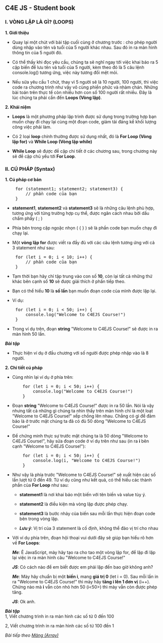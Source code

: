 ## C4E JS - Student book

### I. VÒNG LẶP LÀ GÌ? (LOOPS)
**1. Giới thiệu**

-   Quay lại một chút với bài tập cuối cùng ở chương trước : cho phép người dùng nhập vào tên và tuổi của 5 người khác nhau. Sau đó in ra màn hình thông tin của 5 người đó. 

-   Có thể thấy khi đọc yêu cầu, chúng ta sẽ nghĩ ngay tới việc khai báo ra 5 cặp biến để lưu tên và tuổi của 5 người, kèm theo đó là 5 câu lệnh console.log() tương ứng, việc này tương đối mệt mỏi.

-   Nếu sửa yêu cầu 1 chút, thay vì 5 người sẽ là 10 người, 100 người, thì việc code ra chương trình như vậy vô cùng phiền phức và nhàm chán. Những bài toán trên thực tế còn nhiều hơn con số 100 người rất nhiều. Đây là lúc chúng ta phải cần đến **Loops (Vòng lặp)**.

**2. Khái niệm**

-   **Loops** là một phương pháp lập trình được sử dụng trong trường hợp bạn muốn chạy đi chạy lại cùng một đoạn code, giảm tải đáng kể khối lượng công việc phải làm.

-   Có 2 loại **loop** chính thường được sử dụng nhất, đó là **For Loop (Vòng lặp for)** và **While Loop (Vòng lặp while)**

-   **While Loop** sẽ được đề cập chi tiết ở các chương sau, trong chương này sẽ đề cập chủ yếu tới **For Loop**.

### II. CÚ PHÁP (Syntax)

**1. Cú pháp cơ bản**  

<pre>
    for (statement1; statement2; statement3) {
        // phần code của bạn 
    }
</pre>

-   **statement1**, **statement2** và **statement3** sẽ là những câu lệnh phù hợp, tương ứng với từng trường hợp cụ thể, được ngăn cách nhau bởi dấu chấm phẩy ( ; )

-   Phía bên trong cặp ngoặc nhọn ( { } ) sẽ là phần code bạn muốn chạy đi chạy lại.

-   Một **vòng lặp for** được viết ra đầy đủ với các câu lệnh tương ứng với cả 3 statement như sau:

<pre>
    for (let i = 0; i < 10; i++) {
        // phần code của bạn
    }
</pre>

-   Tạm thời bạn hãy chỉ tập trung vào con số **10**, còn lại tất cả những thứ khác bên cạnh số **10** sẽ được giải thích ở phần tiếp theo.

-   Bạn có thể hiểu **10** là **số lần** bạn muốn đoạn code của mình được lặp lại.

-   Ví dụ:

<pre>
    for (let i = 0; i < 50; i++) {
        console.log("Welcome to C4EJS Course!")
    }
</pre>  
-   Trong ví dụ trên, đoạn **string** "Welcome to C4EJS Course!" sẽ được in ra màn hình 50 lần.

***Bài tập***  
-   Thực hiện ví dụ ở đầu chương với số người được phép nhập vào là 8 người.

**2. Chi tiết cú pháp**  
-   Cùng nhìn lại ví dụ ở phía trên:  
    <pre>
        for (let i = 0; i < 50; i++) {
            console.log("Welcome to C4EJS Course!")
        }
    </pre>

-   Đoạn **string** "Welcome to C4EJS Course!" được in ra 50 lần. Nói là vậy nhưng tất cả những gì chúng ta nhìn thấy trên màn hình chỉ là một loạt "Welcome to C4EJS Course!" xếp chồng lên nhau. Chẳng có gì để đảm bảo là ở trước mặt chúng ta đã có đủ 50 dòng "Welcome to C4EJS Course!"

-   Để chứng minh thực sự trước mặt chúng ta là 50 dòng "Welcome to C4EJS Course!", hãy sửa đoạn code ở ví dụ trên như sau (in ra **i** bên cạnh "Welcome to C4EJS Course!"):  

    <pre>
        for (let i = 0; i < 50; i++) {
            console.log(i, "Welcome to C4EJS Course!")
        }
    </pre>

-   Như vậy là phía trước "Welcome to C4EJS Course!" sẽ xuất hiện các số lần lượt từ 0 đến 49. Từ ví dụ cũng như kết quả, có thể hiểu các thành phần của **For Loop** như sau:  
    -   **statement1** là nơi khai báo một biến với tên biến và value tùy ý.

    -   **statement2** là điều kiện mà vòng lặp được phép chạy.

    -   **statement3** là bước nhảy của biến sau mỗi lần thực hiện đoạn code bên trong vòng lặp.

    -   ***Lưu ý***: Vị trí của 3 statement là cố định, không thể đảo vị trí cho nhau

-   Với ví dụ phía trên, đoạn hội thoại vui dưới đây sẽ giúp bạn hiểu rõ hơn về **For Loops**:

    ***Me***: Ê JavaScript, mày hãy tạo ra cho tao một vòng lặp   for, để lặp đi lặp lại việc in ra màn hình câu "Welcome to C4EJS Course!"

    ***JS***: Có cách nào để em biết được em phải lặp đến bao giờ không anh?

    ***Me***: Mày hãy chuẩn bị một **biến i**, mang **giá trị 0** (let i = 0). Sau mỗi lần in ra "Welcome to C4EJS Course!" thì mày hãy **tăng i lên 1 đơn vị** (i++). Chừng nào mà **i** vẫn còn nhỏ hơn 50 (i<50>) thì mày vẫn còn được phép tăng.

    ***JS***: Ok anh.  

<i>**Bài tập**</i>  
1, Viết chương trình in ra màn hình các số từ 0 đến 100  

2, Viết chương trình in ra màn hình các số từ 100 đến 1

*Bài tiếp theo [Mảng (Array)](../array/array.md)*